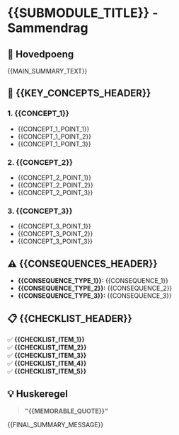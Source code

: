 # {{SUBMODULE_TITLE}} - Sammendrag

## 🎯 Hovedpoeng

{{MAIN_SUMMARY_TEXT}}

## 🔑 {{KEY_CONCEPTS_HEADER}}

### 1. **{{CONCEPT_1}}**
- {{CONCEPT_1_POINT_1}}
- {{CONCEPT_1_POINT_2}}
- {{CONCEPT_1_POINT_3}}

### 2. **{{CONCEPT_2}}**  
- {{CONCEPT_2_POINT_1}}
- {{CONCEPT_2_POINT_2}}
- {{CONCEPT_2_POINT_3}}

### 3. **{{CONCEPT_3}}**
- {{CONCEPT_3_POINT_1}}
- {{CONCEPT_3_POINT_2}}
- {{CONCEPT_3_POINT_3}}

## ⚠️ {{CONSEQUENCES_HEADER}}

- **{{CONSEQUENCE_TYPE_1}}:** {{CONSEQUENCE_1}}
- **{{CONSEQUENCE_TYPE_2}}:** {{CONSEQUENCE_2}}
- **{{CONSEQUENCE_TYPE_3}}:** {{CONSEQUENCE_3}}

## 📋 {{CHECKLIST_HEADER}}

✅ **{{CHECKLIST_ITEM_1}}**  
✅ **{{CHECKLIST_ITEM_2}}**  
✅ **{{CHECKLIST_ITEM_3}}**  
✅ **{{CHECKLIST_ITEM_4}}**  
✅ **{{CHECKLIST_ITEM_5}}**  

## 💡 Huskeregel

> **"{{MEMORABLE_QUOTE}}"**

{{FINAL_SUMMARY_MESSAGE}}